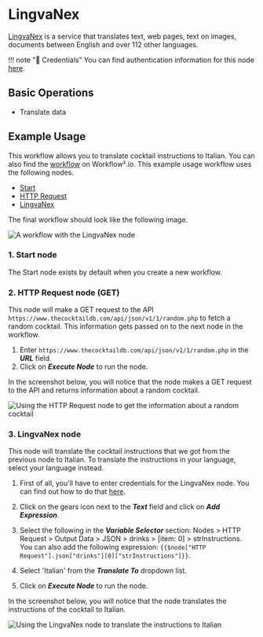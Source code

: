 # LingvaNex

[LingvaNex](https://lingvanex.com) is a service that translates text, web pages, text on images, documents between English and over 112 other languages.

!!! note "🔑 Credentials"
    You can find authentication information for this node [here](/workflow/integrations/credentials/lingvaNex/).


## Basic Operations

- Translate data

## Example Usage

This workflow allows you to translate cocktail instructions to Italian. You can also find the [workflow](https://n8n.io/workflows/797) on Workflow².io. This example usage workflow uses the following nodes.
- [Start](/workflow/integrations/core-nodes/n8n-nodes-base.start/)
- [HTTP Request](/workflow/integrations/core-nodes/n8n-nodes-base.httpRequest/)
- [LingvaNex]()

The final workflow should look like the following image.

![A workflow with the LingvaNex node](/_images/integrations/nodes/lingvanex/workflow.png)

### 1. Start node

The Start node exists by default when you create a new workflow.

### 2. HTTP Request node (GET)

This node will make a GET request to the API `https://www.thecocktaildb.com/api/json/v1/1/random.php` to fetch a random cocktail. This information gets passed on to the next node in the workflow.

1. Enter `https://www.thecocktaildb.com/api/json/v1/1/random.php` in the ***URL*** field.
2. Click on ***Execute Node*** to run the node.

In the screenshot below, you will notice that the node makes a GET request to the API and returns information about a random cocktail.

![Using the HTTP Request node to get the information about a random cocktail](/_images/integrations/nodes/lingvanex/httprequest_node.png)

### 3. LingvaNex node

This node will translate the cocktail instructions that we got from the previous node to Italian. To translate the instructions in your language, select your language instead.

1. First of all, you'll have to enter credentials for the LingvaNex node. You can find out how to do that [here](/workflow/integrations/credentials/lingvaNex/).

2. Click on the gears icon next to the ***Text*** field and click on ***Add Expression***.
3. Select the following in the ***Variable Selector*** section: Nodes > HTTP Request > Output Data > JSON > drinks > [item: 0] > strInstructions. You can also add the following expression: `{{$node["HTTP Request"].json["drinks"][0]["strInstructions"]}}`.
4. Select 'Italian' from the ***Translate To*** dropdown list.
5. Click on ***Execute Node*** to run the node.

In the screenshot below, you will notice that the node translates the instructions of the cocktail to Italian.

![Using the LingvaNex node to translate the instructions to Italian](/_images/integrations/nodes/lingvanex/lingvanex_node.png)




